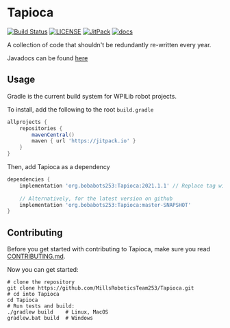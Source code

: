 # Tapioca

[![Build Status][GHAction-image]][GHAction-link]
[![LICENSE][LICENSE-image]][LICENSE-link]
[![JitPack][JitPack-image]][JitPack-link]
[![docs][javadocs-image]][javadocs-link]

A collection of code that shouldn't be redundantly re-written every year.

Javadocs can be found [here][javadocs-link]

## Usage

Gradle is the current build system for WPILib robot projects.

To install, add the following to the root `build.gradle`
```groovy
allprojects {
    repositories {
        mavenCentral()
        maven { url 'https://jitpack.io' }
    }
}
```
Then, add Tapioca as a dependency
```groovy
dependencies {
    implementation 'org.bobabots253:Tapioca:2021.1.1' // Replace tag with the latest release if needed
    
    // Alternatively, for the latest version on github
    implementation 'org.bobabots253:Tapioca:master-SNAPSHOT'
}

```

## Contributing

Before you get started with contributing to Tapioca, make sure you read [CONTRIBUTING.md](CONTRIBUTING.md).

Now you can get started:
```shell
# clone the repository
git clone https://github.com/MillsRoboticsTeam253/Tapioca.git
# cd into Tapioca
cd Tapioca
# Run tests and build:
./gradlew build    # Linux, MacOS
gradlew.bat build  # Windows
```

[GHAction-image]: https://github.com/MillsRoboticsTeam253/Tapioca/workflows/CI/badge.svg?branch=master&event=push
[GHAction-link]: https://github.com/MillsRoboticsTeam253/Tapioca/actions?query=event%3Apush+branch%3Amaster
[LICENSE-image]: https://img.shields.io/github/license/MillsRoboticsTeam253/Tapioca
[LICENSE-link]: https://github.com/MillsRoboticsTeam253/Tapioca/blob/master/LICENSE
[JitPack-image]: https://jitpack.io/v/org.bobabots253/Tapioca.svg
[JitPack-link]: https://jitpack.io/#org.bobabots253/Tapioca
[javadocs-image]: https://github.com/MillsRoboticsTeam253/Tapioca/workflows/docs/badge.svg?branch=master&event=push
[javadocs-link]: https://MillsRoboticsTeam253.github.io/Tapioca
